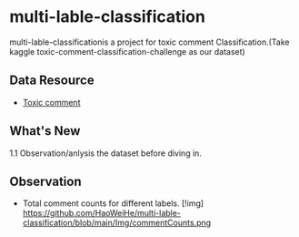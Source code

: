 # multi-lable-classification
multi-lable-classificationis a project for toxic comment Classification.(Take kaggle toxic-comment-classification-challenge as our dataset)


## Data Resource
* [Toxic comment](https://www.kaggle.com/c/jigsaw-toxic-comment-classification-challenge/overview)


## What's New
1.1 Observation/anlysis the dataset before diving in. 

## Observation
- Total comment counts for different labels.
[!img] https://github.com/HaoWeiHe/multi-lable-classification/blob/main/Img/commentCounts.png
